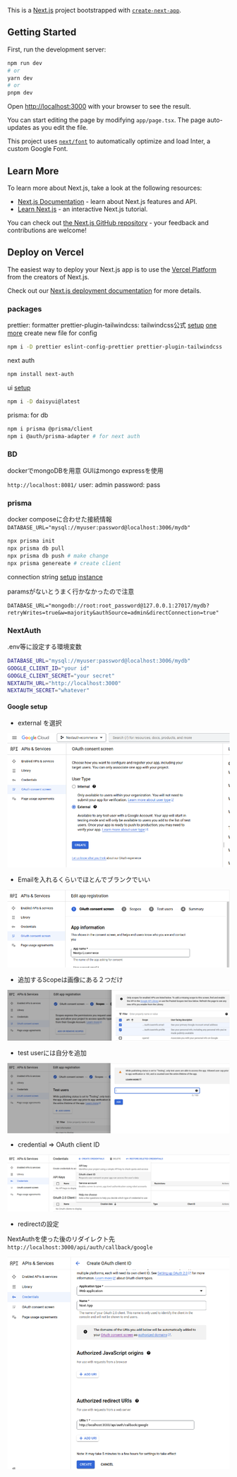 This is a [Next.js](https://nextjs.org/) project bootstrapped with [`create-next-app`](https://github.com/vercel/next.js/tree/canary/packages/create-next-app).

## Getting Started

First, run the development server:

```bash
npm run dev
# or
yarn dev
# or
pnpm dev
```

Open [http://localhost:3000](http://localhost:3000) with your browser to see the result.

You can start editing the page by modifying `app/page.tsx`. The page auto-updates as you edit the file.

This project uses [`next/font`](https://nextjs.org/docs/basic-features/font-optimization) to automatically optimize and load Inter, a custom Google Font.

## Learn More

To learn more about Next.js, take a look at the following resources:

- [Next.js Documentation](https://nextjs.org/docs) - learn about Next.js features and API.
- [Learn Next.js](https://nextjs.org/learn) - an interactive Next.js tutorial.

You can check out [the Next.js GitHub repository](https://github.com/vercel/next.js/) - your feedback and contributions are welcome!

## Deploy on Vercel

The easiest way to deploy your Next.js app is to use the [Vercel Platform](https://vercel.com/new?utm_medium=default-template&filter=next.js&utm_source=create-next-app&utm_campaign=create-next-app-readme) from the creators of Next.js.

Check out our [Next.js deployment documentation](https://nextjs.org/docs/deployment) for more details.

### packages

prettier: formatter
prettier-plugin-tailwindcss: tailwindcss公式
[setup](https://github.com/tailwindlabs/prettier-plugin-tailwindcss)
[one more](https://nextjs.org/docs/pages/building-your-application/configuring/eslint#usage-with-other-tools)
create new file for config

```sh
npm i -D prettier eslint-config-prettier prettier-plugin-tailwindcss
```

next auth

```sh
npm install next-auth
```

ui
[setup](https://daisyui.com/docs/install/)

```sh
npm i -D daisyui@latest
```

prisma: for db

```sh
npm i prisma @prisma/client
npm i @auth/prisma-adapter # for next auth
```

### BD

dockerでmongoDBを用意
GUIはmongo expressを使用

`http://localhost:8081/`
user: admin
password: pass

### prisma

docker composeに合わせた接続情報
`DATABASE_URL="mysql://myuser:password@localhost:3006/mydb"`

```sh
npx prisma init
npx prisma db pull
npx prisma db push # make change
npx prisma genereate # create client
```

connection string
[setup](https://www.prisma.io/docs/concepts/database-connectors/mongodb)
[instance](https://vercel.com/guides/nextjs-prisma-postgres#step-4.-install-and-generate-prisma-client)

paramsがないとうまく行かなかったので注意

```.env
DATABASE_URL="mongodb://root:root_password@127.0.0.1:27017/mydb?retryWrites=true&w=majority&authSource=admin&directConnection=true"
```

### NextAuth

.env等に設定する環境変数

```sh
DATABASE_URL="mysql://myuser:password@localhost:3006/mydb"
GOOGLE_CLIENT_ID="your id"
GOOGLE_CLIENT_SECRET="your secret"
NEXTAUTH_URL="http://localhost:3000"
NEXTAUTH_SECRET="whatever"
```

#### Google setup

- external を選択

![external](./images/oauth_consent.png)

- Emailを入れるくらいでほとんでブランクでいい

![add app name](./images/appname.png)

- 追加するScopeは画像にある２つだけ

![scope](./images/scope.png)

- test userには自分を追加

![testuser](./images/testuser.png)

- credential => OAuth client ID

![oauth](./images/oauth.png)

- redirectの設定

NextAuthを使った後のリダイレクト先
`http://localhost:3000/api/auth/callback/google`

![redirect](./images/redirect.png)
